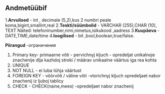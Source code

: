 ## Andmetüübif
1.**Arvulised** - int , decimale (5,2),kus 2 numbri peale koma,bigint,smallint,real
2.**Teskti/süümbolid** - VARCHAR (255),CHAR (10), TEXT
Näited: telefoninumber,nimi,nimetus,isikukood ,aadress 
3.**Kuupäeva** - DATE,TIME,date/time
4.**loogilised** - bit ,bool,boolean,true/false.

**Piirangud** -ограничения
1. Primary key- primaarne võti - pervichnyj kljuch - opredeljat  unikalnoje znachenije dlja kazhdoj stroki / määrav unikaalne väärtus iga rea kohta
2. UNIQUE
3. NOT NULL - ei luba tühja väärtust
4. FOREIGN KEY - võõrvõti / väline võti -vtorichnyj kljuch opredeljaet  nabor znachenij  iz ljuboj tablicy
5. CHECK - CHECK(naine,mees) -opredeljaet nabor znachenij 
